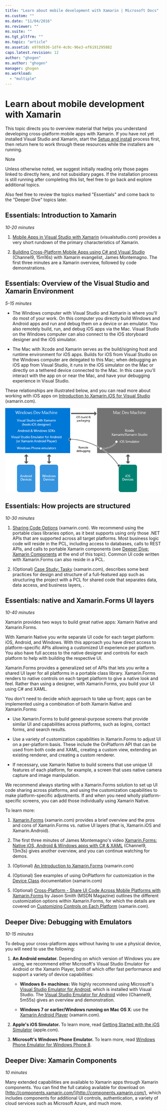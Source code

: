 ```yaml
---
title: "Learn about mobile development with Xamarin | Microsoft Docs"
ms.custom: ""
ms.date: "11/04/2016"
ms.reviewer: ""
ms.suite: ""
ms.tgt_pltfrm: ""
ms.topic: "article"
ms.assetid: e970d936-1df4-4c0c-96e3-ef6191295882
caps.latest.revision: 12
author: "ghogen"
ms.author: "ghogen"
manager: ghogen
ms.workload: 
  - "multiple"
---
```

# Learn about mobile development with Xamarin
This topic directs you to overview material that helps you understand developing cross-platform mobile apps with Xamarin. If you have not yet installed Visual Studio and Xamarin, start the [Setup and install](../cross-platform/setup-and-install.md) process first, then return here to work through these resources while the installers are running.  
  
> [!NOTE]
>  Unless otherwise noted, we suggest initially reading only those pages linked to directly here, and not subsidiary pages. If the installation process is still running after completing this list, feel free to go back and explore additional topics.  
>   
>  Also feel free to review the topics marked "Essentials" and come back to the "Deeper Dive" topics later.  
  
## Essentials: Introduction to Xamarin  
 *10-20 minutes*  
  
1.  [Mobile Apps in Visual Studio with Xamarin](https://www.visualstudio.com/explore/xamarin-vs) (visualstudio.com) provides a very short rundown of the primary characteristics of Xamarin.  
  
2.  [Building Cross-Platform Mobile Apps using C# and Visual Studio](https://channel9.msdn.com/Events/Visual-Studio/Visual-Studio-2015-Final-Release-Event/Building-cross-platform-mobile-apps-using-C-and-Visual-Studio-2015) (Channel9, 15m16s) with Xamarin evangelist, James Montemagno. The first three minutes are a Xamarin overview, followed by code demonstrations.  
  
## Essentials: Overview of the Visual Studio and Xamarin Environment  
 *5-15 minutes*  
  
-   The Windows computer with Visual Studio and Xamarin is where you'll do most of your work. On this computer you directly build Windows and Android apps and run and debug them on a device or an emulator. You also remotely build, run, and debug iOS apps via the Mac. Visual Studio on the Windows computer can also connect to the iOS storyboard designer and the iOS simulator.  
  
-   The Mac with Xcode and Xamarin serves as the build/signing host and runtime environment for iOS apps. Builds for iOS from Visual Studio on the Windows computer are delegated to this Mac; when debugging an iOS app from Visual Studio, it runs in the iOS simulator on the Mac or directly on a tethered device connected to the Mac. In this case you'll interact with the app on or near the Mac, and have your debugging experience in Visual Studio.  
  
 These relationships are illustrated below, and you can read more about working with iOS apps on [Introduction to Xamarin.iOS for Visual Studio](http://developer.xamarin.com/guides/ios/getting_started/installation/windows/introduction_to_xamarin_ios_for_visual_studio/) (xamarin.com).  
  
 ![The relationship between Windows and Mac dev computers in a Xamarin environment](../cross-platform/media/crossplat-xamarin-learn-1.png "CrossPlat Xamarin Learn 1")  
  
## Essentials: How projects are structured  
 *10-30 minutes*  
  
1.  [Sharing Code Options](http://developer.xamarin.com/guides/cross-platform/application_fundamentals/building_cross_platform_applications/sharing_code_options/) (xamarin.com). We recommend using the portable class libraries option, as it best supports using only those .NET APIs that are supported across all target platforms. Most business logic code will reside in the PCL, including access to databases, calls to REST APIs, and calls to portable Xamarin components (see [Deeper Dive: Xamarin Components](#components) at the end of this topic). Common UI code written with Xamarin.Forms can also reside in a PCL.  
  
2.  (Optional) [Case Study: Tasky](http://developer.xamarin.com/guides/cross-platform/application_fundamentals/building_cross_platform_applications/case_study-tasky/) (xamarin.com), describes some best practices for design and structure of a full-featured app such as structuring the project with a PCL for shared code that separates data, data access, and business layers, .  
  
## Essentials: native and Xamarin.Forms UI layers  
 *10-40 minutes*  
  
 Xamarin provides two ways to build great native apps: Xamarin Native and Xamarin.Forms.  
  
 With Xamarin Native you write separate UI code for each target platform: iOS, Android, and Windows.  With this approach you have direct access to platform-specific APIs allowing a customized UI experience per platform.  You also have full access to the native designer and controls for each platform to help with building the respective UI.  
  
 Xamarin.Forms provides a generalized set of APIs that lets you write a shared UI layer for all platforms in a portable class library.  Xamarin.Forms  renders to native controls on each target platform to give a native look and feel.  Rather than using a designer, with Xamarin.Forms, you build your UI using C# and XAML.  
  
 You don't need to decide which approach to take up front; apps can be implemented using a combination of both Xamarin Native and Xamarin.Forms:  
  
-   Use Xamarin.Forms to build general-purpose screens that provide similar UI and capabilities across platforms, such as logins, contact forms, and search results.  
  
-   Use a variety of customization capabilities in Xamarin.Forms to adjust UI on a per-platform basis. These include the OnPlatform API that can be used from both code and XAML, creating a custom view, extending an existing renderer, and creating a custom renderer.  
  
-   If necessary, use Xamarin Native to build screens that  use unique UI features of each platform, for example, a screen that uses native camera capture and image manipulation.  
  
 We recommend always starting with a Xamarin.Forms solution to set up UI code sharing across platforms, and using the customization capabilities to make platform-specific adjustments. If and when you need wholly platform-specific screens, you can add those individually using Xamarin Native.  
  
 To learn more:  
  
1.  [Xamarin.Forms](http://developer.xamarin.com/guides/cross-platform/xamarin-forms/) (xamarin.com) provides a brief overview and the pros and cons of Xamarin.Forms vs. native UI layers (that is, Xamarin.iOS and Xamarin.Android).  
  
2.  The first three minutes of James Montemagno's video [Xamarin.Forms: Native iOS, Android & Windows apps with C# & XAML](https://channel9.msdn.com/events/Visual-Studio/Connect-event-2015/704) (Channel9, 13m3s) gives another overview, and you can continue watching for demos.  
  
3.  (Optional) [An Introduction to Xamarin.Forms](http://developer.xamarin.com/guides/cross-platform/xamarin-forms/getting-started/introduction-to-xamarin-forms/) (xamarin.com)  
  
4.  (Optional) See examples of using OnPlatform for customization in the [Device Class](http://developer.xamarin.com/guides/xamarin-forms/platform-features/device/) documentation (xamarin.com)  
  
5.  (Optional) [Cross-Platform - Share UI Code Across Mobile Platforms with Xamarin.Forms](https://msdn.microsoft.com/magazine/dn904669.aspx) by Jason Smith (MSDN Magazine) outlines the different customization options within Xamarin.Forms, for which the details are covered on [Customizing Controls on Each Platform](http://developer.xamarin.com/guides/xamarin-forms/custom-renderer/) (xamarin.com).  
  
## Deeper Dive: Debugging with Emulators  
 *10-15 minutes*  
  
 To debug your cross-platform apps without having to use a physical device, you will need to use the following:  
  
1.  **An Android emulator.** Depending on which version of Windows you are using, we recommend either Microsoft's Visual Studio Emulator for Android or the Xamarin Player, both of which offer fast performance and support a variety of device capabilities:  
  
    -   **Windows 8+ machines:** We highly recommend using Microsoft's [Visual Studio Emulator for Android](https://www.visualstudio.com/en-us/features/msft-android-emulator-vs.aspx), which is installed with Visual Studio.  The [Visual Studio Emulator for Android](https://channel9.msdn.com/events/Visual-Studio/Connect-event-2015/711) video (Channel9, 5m55s) gives an overview and demonstration.  
  
    -   **Windows 7 or earlier/Windows running on Mac OS X**: use the [Xamarin Android Player](http://developer.xamarin.com/guides/android/getting_started/installation/android-player) (xamarin.com).  
  
2.  **Apple's iOS Simulator.** To learn more, read [Getting Started with the iOS Simulator](https://developer.apple.com/library/prerelease/content/documentation/IDEs/Conceptual/iOS_Simulator_Guide/GettingStartedwithiOSSimulator/GettingStartedwithiOSSimulator.html#//apple_ref/doc/uid/TP40012848-CH5-SW1) (apple.com).  
  
3.  **Microsoft's Windows Phone Emulator.** To learn more, read [Windows Phone Emulator for Windows Phone 8](../debugger/run-windows-phone-apps-in-the-emulator.md).  
  
##  <a name="components"></a> Deeper Dive: Xamarin Components  
 *10 minutes*  
  
 Many extended capabilities are available to Xamarin apps through Xamarin components. You can find the full catalog available for download on [http://components.xamarin.com/](http://components.xamarin.com/), which includes components for additional UI controls, authentication, a variety of cloud services such as Microsoft Azure, and much more.
